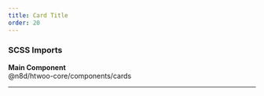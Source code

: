 ```yaml
---
title: Card Title
order: 20
---
```


### SCSS Imports

**Main Component**\
@n8d/htwoo-core/components/cards

***